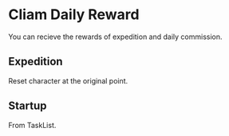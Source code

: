 # Cliam Daily Reward
You can recieve the rewards of expedition and daily commission.

## Expedition
Reset character at the original point.

## Startup
From TaskList.

